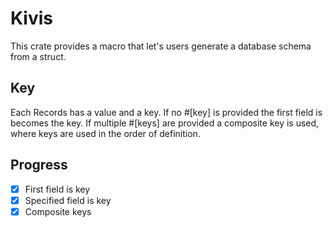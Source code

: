# Kivis

This crate provides a macro that let's users generate a database schema from a struct.

## Key

Each Records has a value and a key. If no #[key] is provided the first field is becomes the key. If multiple #[keys] are provided a composite key is used, where keys are used in the order of definition.

## Progress

* [x] First field is key
* [x] Specified field is key
* [x] Composite keys